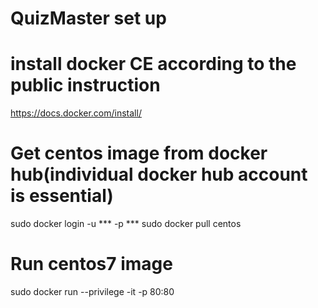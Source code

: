 # QuizMaster set up

# install docker CE according to the public instruction
https://docs.docker.com/install/

# Get centos image from docker hub(individual docker hub account is essential)
sudo docker login -u *** -p ***
sudo docker pull centos

# Run centos7 image
sudo docker run --privilege -it -p 80:80 
